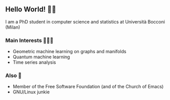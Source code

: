 ## Hello World! 👋🏻

I am a PhD student in computer science and statistics at Università Bocconi (Milan)

### Main Interests 🧙🏻‍♂️

* Geometric machine learning on graphs and manifolds
* Quantum machine learning
* Time series analysis

### Also 👾

* Member of the Free Software Foundation (and of the Church of Emacs)
* GNU/Linux junkie
